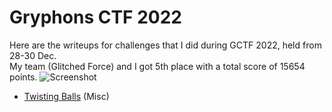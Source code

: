 
# Gryphons CTF 2022
Here are the writeups for challenges that I did during GCTF 2022, held from 28-30 Dec.  
My team (Glitched Force) and I got 5th place with a total score of 15654 points.
![Screenshot](https://user-images.githubusercontent.com/58442255/210302049-105e6158-42b2-4d29-979e-e73896f6e4af.jpg)


- [Twisting Balls](gctf-2022/Twisting%20Balls.md) (Misc)
